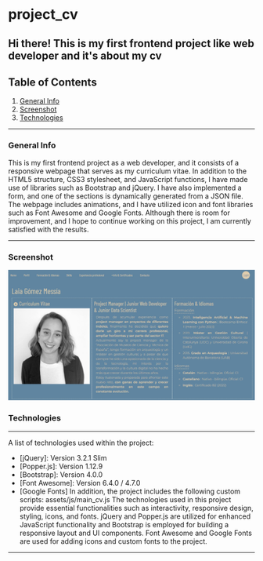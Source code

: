 # project_cv

## Hi there! This is my first frontend project like web developer and it's about my cv

## Table of Contents
1. [General Info](#general-info)
2. [Screenshot](#screenshot)
3. [Technologies](#technologies)

***
### General Info

This is my first frontend project as a web developer, and it consists of a responsive webpage that serves as my curriculum vitae.
In addition to the HTML5 structure, CSS3 stylesheet, and JavaScript functions, I have made use of libraries such as Bootstrap and jQuery. I have also implemented a form, and one of the sections is dynamically generated from a JSON file. The webpage includes animations, and I have utilized icon and font libraries such as Font Awesome and Google Fonts.
Although there is room for improvement, and I hope to continue working on this project, I am currently satisfied with the results.

<!-- Este es mi primer proyecto de frontend como desarrolladora web y consiste en un una página web responsive que es mi curriculum vitae. 
Además de la estructura HTML5, la hoja de estiloc CSS3 y las funciones en JavaScript, he procurado usar librerias como Bootstrap y Jquery. También he implementado un formulario, uno de los apartados se crea dinámicamente a partir de un archivo json, tiene animaciones y he usado librarias de iconos y fuentes como Font Awesome y Google Fonts.
A pesar de que es mejorable y espero seguir trabajando en este proyecto, de momento estoy contenta con el resultado.  -->
***
### Screenshot
![ImageCV](./assets/img/screenshot.jpg)

### Technologies
***
A list of technologies used within the project:

* [jQuery]: Version 3.2.1 Slim
* [Popper.js]: Version 1.12.9
* [Bootstrap]: Version 4.0.0
* [Font Awesome]: Version 6.4.0 / 4.7.0
* [Google Fonts]
In addition, the project includes the following custom scripts:
assets/js/main_cv.js
The technologies used in this project provide essential functionalities such as interactivity, responsive design, styling, icons, and fonts. jQuery and Popper.js are utilized for enhanced JavaScript functionality and Bootstrap is employed for building a responsive layout and UI components. Font Awesome and Google Fonts are used for adding icons and custom fonts to the project.
***